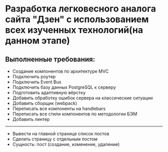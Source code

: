 # Разработка легковесного аналога сайта "Дзен" с использованием всех изученных технологий(на данном этапе)

## Выполненные требования:

* Создание компонентов по архитектуре MVC
* Подключить роутер
* Подключить Event Bus
* Подключить базу данных PostgreSQL к серверу
* Подготовить адаптивную вёрстку
* Добавить обработку ошибок сервера на классические ситуации
* Добавить сборщик (webpack)
* Переписать все компоненты на handlebars
* Переписать все стили компонентов по методологии БЭМ
* Добавить линтер
---
* Вывести на главной странице список постов
* Сделать страницу с отдельным постом
* Сущность: пост (создание, изменение, удаление)
